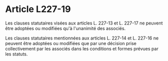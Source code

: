# Article L227-19

Les clauses statutaires visées aux articles L. 227-13 et L. 227-17 ne peuvent être adoptées ou modifiées qu'à l'unanimité des associés.

Les clauses statutaires mentionnées aux articles L. 227-14 et L. 227-16 ne peuvent être adoptées ou modifiées que par une décision prise collectivement par les associés dans les conditions et formes prévues par les statuts.
